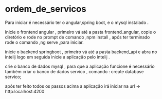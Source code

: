 # ordem_de_servicos

Para iniciar é necessário ter o angular,spring boot, e o mysql instalado .

inicie o frontend angular , primeiro vá até a pasta frontend_angular, copie o diretório e rode no prompt de comando ,npm install , após ter terminado rode o comando ,ng serve ,para iniciar.

inicie o backend springboot , primeiro vá até a pasta backend_api e abra no intelij logo em seguida inicie a aplicação pelo intelij .

crie o banco de dados mysql , para que a aplicação funcione é necessário também criar o banco de dados servico , comando : create database servico;

após ter feito todos os passos acima a aplicação irá iniciar na url -> http:localhost:4200
